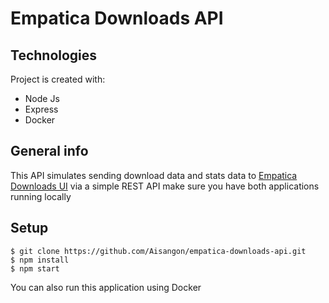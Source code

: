 # Empatica Downloads API

## Technologies
Project is created with:
* Node Js
* Express
* Docker

## General info
This API simulates sending download data and stats data to [Empatica Downloads UI](https://github.com/Aisangon/empatica-downloads-ui) via a simple REST API
make sure you have both applications running locally

## Setup

```
$ git clone https://github.com/Aisangon/empatica-downloads-api.git
$ npm install
$ npm start
```

You can also run this application using Docker
